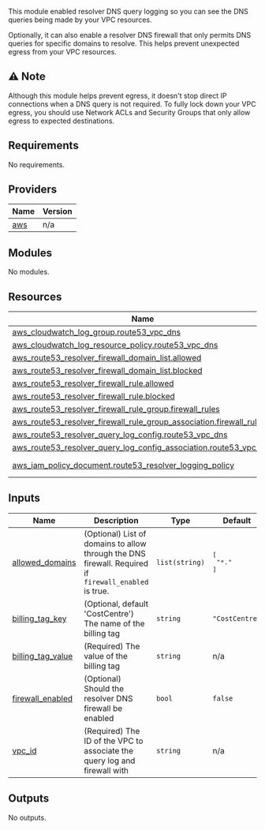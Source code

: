  This module enabled resolver DNS query logging so you can see the DNS queries being made by your VPC resources.

 Optionally, it can also enable a resolver DNS firewall that only permits DNS queries for specific domains to resolve.  This helps prevent unexpected egress from your VPC resources.

 ## :warning: Note
 Although this module helps prevent egress, it doesn't stop direct IP connections when a DNS query is not required.  To fully lock down your VPC egress, you should use Network ACLs and Security Groups that only allow egress to expected destinations.

## Requirements

No requirements.

## Providers

| Name | Version |
|------|---------|
| <a name="provider_aws"></a> [aws](#provider\_aws) | n/a |

## Modules

No modules.

## Resources

| Name | Type |
|------|------|
| [aws_cloudwatch_log_group.route53_vpc_dns](https://registry.terraform.io/providers/hashicorp/aws/latest/docs/resources/cloudwatch_log_group) | resource |
| [aws_cloudwatch_log_resource_policy.route53_vpc_dns](https://registry.terraform.io/providers/hashicorp/aws/latest/docs/resources/cloudwatch_log_resource_policy) | resource |
| [aws_route53_resolver_firewall_domain_list.allowed](https://registry.terraform.io/providers/hashicorp/aws/latest/docs/resources/route53_resolver_firewall_domain_list) | resource |
| [aws_route53_resolver_firewall_domain_list.blocked](https://registry.terraform.io/providers/hashicorp/aws/latest/docs/resources/route53_resolver_firewall_domain_list) | resource |
| [aws_route53_resolver_firewall_rule.allowed](https://registry.terraform.io/providers/hashicorp/aws/latest/docs/resources/route53_resolver_firewall_rule) | resource |
| [aws_route53_resolver_firewall_rule.blocked](https://registry.terraform.io/providers/hashicorp/aws/latest/docs/resources/route53_resolver_firewall_rule) | resource |
| [aws_route53_resolver_firewall_rule_group.firewall_rules](https://registry.terraform.io/providers/hashicorp/aws/latest/docs/resources/route53_resolver_firewall_rule_group) | resource |
| [aws_route53_resolver_firewall_rule_group_association.firewall_rules](https://registry.terraform.io/providers/hashicorp/aws/latest/docs/resources/route53_resolver_firewall_rule_group_association) | resource |
| [aws_route53_resolver_query_log_config.route53_vpc_dns](https://registry.terraform.io/providers/hashicorp/aws/latest/docs/resources/route53_resolver_query_log_config) | resource |
| [aws_route53_resolver_query_log_config_association.route53_vpc_dns](https://registry.terraform.io/providers/hashicorp/aws/latest/docs/resources/route53_resolver_query_log_config_association) | resource |
| [aws_iam_policy_document.route53_resolver_logging_policy](https://registry.terraform.io/providers/hashicorp/aws/latest/docs/data-sources/iam_policy_document) | data source |

## Inputs

| Name | Description | Type | Default | Required |
|------|-------------|------|---------|:--------:|
| <a name="input_allowed_domains"></a> [allowed\_domains](#input\_allowed\_domains) | (Optional) List of domains to allow through the DNS firewall.  Required if `firewall_enabled` is true. | `list(string)` | <pre>[<br>  "*."<br>]</pre> | no |
| <a name="input_billing_tag_key"></a> [billing\_tag\_key](#input\_billing\_tag\_key) | (Optional, default 'CostCentre') The name of the billing tag | `string` | `"CostCentre"` | no |
| <a name="input_billing_tag_value"></a> [billing\_tag\_value](#input\_billing\_tag\_value) | (Required) The value of the billing tag | `string` | n/a | yes |
| <a name="input_firewall_enabled"></a> [firewall\_enabled](#input\_firewall\_enabled) | (Optional) Should the resolver DNS firewall be enabled | `bool` | `false` | no |
| <a name="input_vpc_id"></a> [vpc\_id](#input\_vpc\_id) | (Required) The ID of the VPC to associate the query log and firewall with | `string` | n/a | yes |

## Outputs

No outputs.
